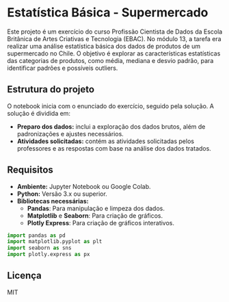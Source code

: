 # Estatística Básica - Supermercado  

Este projeto é um exercício do curso Profissão Cientista de Dados da Escola Britânica de Artes Criativas e Tecnologia (EBAC). No módulo 13, a tarefa era realizar uma análise estatística básica dos dados de produtos de um supermercado no Chile. O objetivo é explorar as características estatísticas das categorias de produtos, como média, mediana e desvio padrão, para identificar padrões e possíveis outliers.  

## Estrutura do projeto

O notebook inicia com o enunciado do exercício, seguido pela solução. A solução é dividida em:

*   **Preparo dos dados:** inclui a exploração dos dados brutos, além de padronizações e ajustes necessários.
*   **Atividades solicitadas:** contém as atividades solicitadas pelos professores e as respostas com base na análise dos dados tratados.

## Requisitos

- **Ambiente:** Jupyter Notebook ou Google Colab.
- **Python:** Versão 3.x ou superior.  
- **Bibliotecas necessárias:**
  - **Pandas**: Para manipulação e limpeza dos dados.  
  - **Matplotlib** e **Seaborn**: Para criação de gráficos. 
  - **Plotly Express**: Para criação de gráficos interativos.

```python  
import pandas as pd
import matplotlib.pyplot as plt
import seaborn as sns
import plotly.express as px
```

## Licença

MIT
